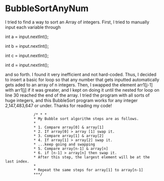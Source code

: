 # BubbleSortAnyNum
   
   I tried to find a way to sort an Array of integers. First, I tried to manually input each variable through 
   
   <p>
   <p> int a = input.nextInt();</p>
   <p>int b = input.nextInt();</p>
   <p>int c = input.nextInt();</p>
   int d = input.nextInt(); </p>
   
   and so forth. I found it very inefficient and not hard-coded. Thus, I decided to insert a basic for loop so that any number that gets inputted automatically gets aded to an array of n integers.  Then, I swapped the element arr1[j-1] with arr1[j] if it was greater, and I kept on doing it until the nested for loop on line 30 reached the end of the array. I tried the program with all sorts of huge integers, and this BubbleSort program works for any integer 2,147,483,647 or under. Thanks for reading my code!

                 /* * *
                 * My Bubble sort algorithm steps are as follows.
                 *
                 * 1. Compare array[0] & array[1]
                 * 2. If array[0] > array [1] swap it.
                 * 3. Compare array[1] & array[2]
                 * 4. If array[1] > array[2] swap it.
                 * ...keep going and swapping
                 * 5. Compare array[n-1] & array[n]
                 * 6. if [n-1] > array[n] then swap it.
                 * After this step, the largest element will be at the last index.
                 *
                 * Repeat the same steps for array[1] to array[n-1]
                 ***/
